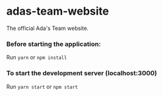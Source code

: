 # adas-team-website
The official Ada's Team website.

### Before starting the application:
Run `yarn` or `npm install`

### To start the development server (localhost:3000)
Run `yarn start` or `npm start`
